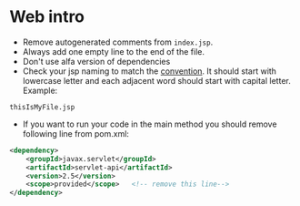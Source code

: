 # Web intro

* Remove autogenerated comments from `index.jsp`.
* Always add one empty line to the end of the file.
* Don't use alfa version of dependencies
* Check your jsp naming to match the [convention](https://www.oracle.com/technical-resources/articles/javase/code-convention.html). It should start with lowercase letter and each adjacent word should start with capital letter. Example:
```
thisIsMyFile.jsp
```
* If you want to run your code in the main method you should remove following line from pom.xml:

```xml
<dependency>
    <groupId>javax.servlet</groupId>
    <artifactId>servlet-api</artifactId>
    <version>2.5</version>
    <scope>provided</scope>   <!-- remove this line-->
</dependency>
``` 
